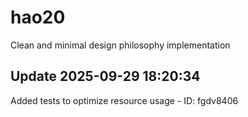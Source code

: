 # hao20
Clean and minimal design philosophy implementation

## Update 2025-09-29 18:20:34
Added tests to optimize resource usage - ID: fgdv8406

